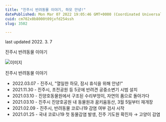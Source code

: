 ```yaml
---
title: "진주시 반려동물 이야기, 하모 안녕!"
datePublished: Mon Mar 07 2022 19:05:46 GMT+0000 (Coordinated Universal Time)
cuid: cm702x0b8000t09jxfd254ssh
slug: 3502

---
```



last updated 2022. 3. 7

진주시 반려동물 이야기

![이미지](https://cdn.hashnode.com/res/hashnode/image/upload/v1739253983852/031ba7d1-908e-4f08-805e-db32e1521833.jpeg)

진주시 반려동물 이야기

- 2022.03.07 - 진주시, "열일한 하모, 잠시 휴식을 위해 안녕!"
- 2021.11.30 - 진주시, 초전공원 등 5곳에 반려견 공중소변기 시범 설치
- 2021.03.10 - 진양호동물원에서 구조된 수리부엉이, 자연의 품으로 돌아가다
- 2021.03.10 - 진주시 진양호공원 내 동물원과 꿈키움동산, 3월 5일부터 재개장
- 2021.02.09 - 진주시, 반려동물 코로나19 감염 여부 검사 시작
- 2021.01.25 - 국내 코로나19 첫 동물감염 발생, 진주 기도원 확진자 → 고양이 감염